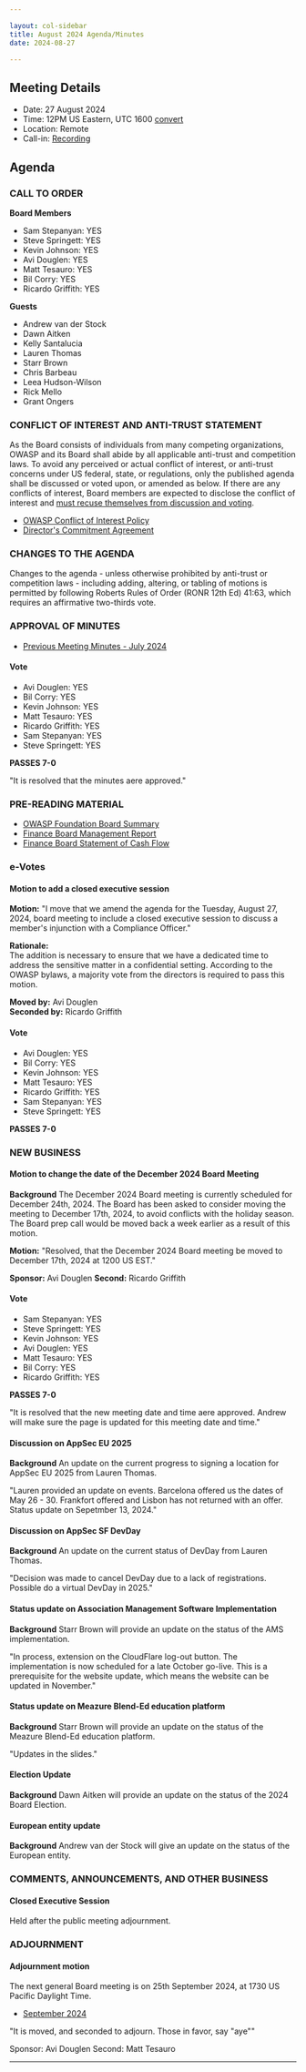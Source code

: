 ```yaml
---

layout: col-sidebar
title: August 2024 Agenda/Minutes
date: 2024-08-27

---
```


## Meeting Details

- Date: 27 August 2024
- Time: 12PM US Eastern, UTC 1600 [convert](https://www.timeanddate.com/worldclock/meetingdetails.html?year=2024&month=8&day=27&hour=16&min=0&sec=0&p1=398&p2=110&p3=197&p4=64&p5=136&p6=179)
- Location: Remote
- Call-in: [Recording](https://drive.google.com/file/d/14Q8mo9XFowMe4BkGObZR9dYkWqLrHn2g/view?usp=sharing)

## Agenda

### CALL TO ORDER

**Board Members**

- Sam Stepanyan: YES
- Steve Springett: YES
- Kevin Johnson: YES
- Avi Douglen: YES
- Matt Tesauro: YES
- Bil Corry: YES
- Ricardo Griffith: YES

**Guests**

- Andrew van der Stock
- Dawn Aitken
- Kelly Santalucia
- Lauren Thomas
- Starr Brown
- Chris Barbeau
- Leea Hudson-Wilson
- Rick Mello
- Grant Ongers

### CONFLICT OF INTEREST AND ANTI-TRUST STATEMENT

As the Board consists of individuals from many competing organizations, OWASP and its Board shall abide by all applicable anti-trust and competition laws. To avoid any perceived or actual conflict of interest, or anti-trust concerns under US federal, state, or regulations, only the published agenda shall be discussed or voted upon, or amended as below. If there are any conflicts of interest, Board members are expected to disclose the conflict of interest and [must recuse themselves from discussion and voting](https://owasp.org/www-policy/legal/bylaws#section-702-disclosure-required).

- [OWASP Conflict of Interest Policy](https://owasp.org/www-policy/operational/conflict-of-interest)
- [Director's Commitment Agreement](https://owasp.org/www-policy/legal/directors-committment-agreement)

### CHANGES TO THE AGENDA

Changes to the agenda - unless otherwise prohibited by anti-trust or competition laws - including adding, altering, or tabling of motions is permitted by following Roberts Rules of Order (RONR 12th Ed) 41:63, which requires an affirmative two-thirds vote.

### APPROVAL OF MINUTES

- [Previous Meeting Minutes - July 2024](/www-board/meetings-historical/2024/202407)

#### Vote
- Avi Douglen: YES
- Bil Corry: YES
- Kevin Johnson: YES
- Matt Tesauro: YES
- Ricardo Griffith: YES
- Sam Stepanyan: YES
- Steve Springett: YES

**PASSES 7-0**

"It is resolved that the minutes aere approved."

### PRE-READING MATERIAL

- [OWASP Foundation Board Summary](https://docs.google.com/presentation/d/1dsri8G8RGfHyMRjkX2hCwIkgQn-dQ2Ve1b1x9bGkCn4/edit?usp=sharing)
- [Finance Board Management Report](/www-board/attachments/202407-management-report.pdf)
- [Finance Board Statement of Cash Flow](/www-board/attachments/202407-statement-of-cash-flow.pdf)

### e-Votes

#### Motion to add a closed executive session

**Motion:** "I move that we amend the agenda for the Tuesday, August 27, 2024, board meeting to include a closed executive session to discuss a member's injunction with a Compliance Officer."

**Rationale:**  
The addition is necessary to ensure that we have a dedicated time to address the sensitive matter in a confidential setting. According to the OWASP bylaws, a majority vote from the directors is required to pass this motion.

**Moved by:** Avi Douglen  
**Seconded by:** Ricardo Griffith  

#### Vote
- Avi Douglen: YES
- Bil Corry: YES
- Kevin Johnson: YES
- Matt Tesauro: YES
- Ricardo Griffith: YES
- Sam Stepanyan: YES
- Steve Springett: YES

**PASSES 7-0**

### NEW BUSINESS

#### Motion to change the date of the December 2024 Board Meeting

**Background** The December 2024 Board meeting is currently scheduled for December 24th, 2024. The Board has been asked to consider moving the meeting to December 17th, 2024, to avoid conflicts with the holiday season. The Board prep call would be moved back a week earlier as a result of this motion.

**Motion:** "Resolved, that the December 2024 Board meeting be moved to December 17th, 2024 at 1200 US EST."

**Sponsor:** Avi Douglen
**Second:** Ricardo Griffith

#### Vote
- Sam Stepanyan: YES
- Steve Springett: YES
- Kevin Johnson: YES
- Avi Douglen: YES
- Matt Tesauro: YES
- Bil Corry: YES
- Ricardo Griffith: YES

**PASSES 7-0**

"It is resolved that the new meeting date and time aere approved. Andrew will make sure the page is updated for this meeting date and time."

#### Discussion on AppSec EU 2025

**Background** An update on the current progress to signing a location for AppSec EU 2025 from Lauren Thomas.

"Lauren provided an update on events.  Barcelona offered us the dates of May 26 - 30. Frankfort offered and Lisbon has not returned with an offer.  Status update on Sepetmber 13, 2024."

#### Discussion on AppSec SF DevDay

**Background** An update on the current status of DevDay from Lauren Thomas.

"Decision was made to cancel DevDay due to a lack of registrations.  Possible do a virtual DevDay in 2025."

#### Status update on Association Management Software Implementation

**Background** Starr Brown will provide an update on the status of the AMS implementation.

"In process, extension on the CloudFlare log-out button. The implementation is now scheduled for a late October go-live. This is a prerequisite for the website update, which means the website can be updated in November."

#### Status update on Meazure Blend-Ed education platform

**Background** Starr Brown will provide an update on the status of the Meazure Blend-Ed education platform.

"Updates in the slides."

#### Election Update

**Background** Dawn Aitken will provide an update on the status of the 2024 Board Election.

#### European entity update

**Background** Andrew van der Stock will give an update on the status of the European entity.

### COMMENTS, ANNOUNCEMENTS, AND OTHER BUSINESS

#### Closed Executive Session

Held after the public meeting adjournment.

### ADJOURNMENT

#### Adjournment motion

The next general Board meeting is on 25th September 2024, at 1730 US Pacific Daylight Time.

- [September 2024](https://owasp.org/www-board/meetings/202409)

"It is moved, and seconded to adjourn. Those in favor, say "aye""

Sponsor: Avi Douglen
Second: Matt Tesauro

***
